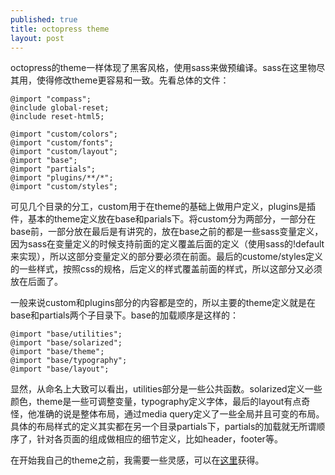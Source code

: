 ```yaml
---
published: true
title: octopress theme
layout: post
---
```


octopress的theme一样体现了黑客风格，使用sass来做预编译。sass在这里物尽其用，使得修改theme更容易和一致。先看总体的文件：

```
@import "compass";
@include global-reset;
@include reset-html5;

@import "custom/colors";
@import "custom/fonts";
@import "custom/layout";
@import "base";
@import "partials";
@import "plugins/**/*";
@import "custom/styles";
```
可见几个目录的分工，custom用于在theme的基础上做用户定义，plugins是插件，基本的theme定义放在base和parials下。将custom分为两部分，一部分在base前，一部分放在最后是有讲究的，放在base之前的都是一些sass变量定义，因为sass在变量定义的时候支持前面的定义覆盖后面的定义（使用sass的!default来实现），所以这部分变量定义的部分要必须在前面。最后的custome/styles定义的一些样式，按照css的规格，后定义的样式覆盖前面的样式，所以这部分又必须放在后面了。

一般来说custom和plugins部分的内容都是空的，所以主要的theme定义就是在base和partials两个子目录下。base的加载顺序是这样的：
```
@import "base/utilities";
@import "base/solarized";
@import "base/theme";
@import "base/typography";
@import "base/layout";
```
显然，从命名上大致可以看出，utilities部分是一些公共函数。solarized定义一些颜色，theme是一些可调整变量，typography定义字体，最后的layout有点奇怪，他准确的说是整体布局，通过media query定义了一些全局并且可变的布局。具体的布局样式的定义其实都在另一个目录partials下，partials的加载就无所谓顺序了，针对各页面的组成做相应的细节定义，比如header，footer等。

在开始我自己的theme之前，我需要一些灵感，可以在[这里](http://opthemes.com/)获得。
